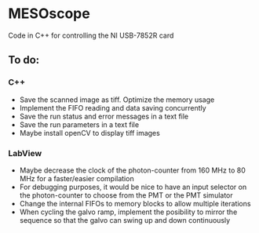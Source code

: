 # MESOscope
Code in C++ for controlling the NI USB-7852R card

## To do:
### C++
- Save the scanned image as tiff. Optimize the memory usage
- Implement the FIFO reading and data saving concurrently
- Save the run status and error messages in a text file
- Save the run parameters in a text file
- Maybe install openCV to display tiff images


### LabView
- Maybe decrease the clock of the photon-counter from 160 MHz to 80 MHz for a faster/easier compilation
- For debugging purposes, it would be nice to have an input selector on the photon-counter to choose from the PMT or the PMT simulator
- Change the internal FIFOs to memory blocks to allow multiple iterations
- When cycling the galvo ramp, implement the posibility to mirror the sequence so that the galvo can swing up and down continuously